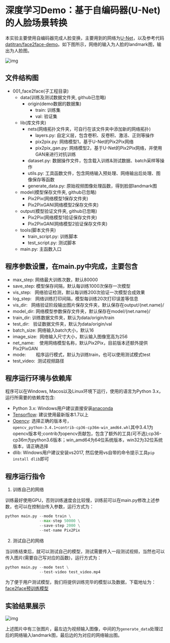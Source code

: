 # 深度学习Demo：基于自编码器(U-Net)的人脸场景转换

本实验主要使用自编码器完成人脸变换，主要用到的网络为[U-Net](https://arxiv.org/pdf/1505.04597.pdf)，以及参考代码[datitran/face2face-demo](https://github.com/datitran/face2face-demo)。如下图所示，网络的输入为人脸的landmark图，输出为人脸图。

![img](https://github.com/zjutcsai/deeplearning/blob/master/001_face2face/data.jpg)

## 文件结构图

- 001_face2face(子工程目录)
	- data(训练及测试数据文件夹, github已忽略)
		- origin(demo数据的数据集)
			- train: 训练集
			- val: 验证集
	- lib(库文件夹)
		- nets(网络拓扑文件夹，可自行在该文件夹中添加新的网络拓扑)
			- layers.py: 自定义层，包含卷积、反卷积、激活、正则等操作
			- pix2pix.py: 网络模型1，基于U-Net的Pix2Pix网络
			- pix2pix_gan.py: 网络模型2，基于U-Net的Pix2Pix网络，并使用GAN来进行对抗训练
		- dataset.py: 数据操作文件，包含载入训练&测试数据、batch采样等操作
		- utils.py: 工具函数文件，包含网络输入预处理、网络输出后处理、图像保存等函数
		- generate_data.py: 原始视频图像处理函数，得到脸部landmark图
	- model(模型保存文件夹, github已忽略)
		- Pix2Pix(网络模型1保存文件夹)
		- Pix2PixGAN(网络模型2保存文件夹)
	- output(模型验证文件夹, github已忽略)
		- Pix2Pix(网络模型1验证保存文件夹)
		- Pix2PixGAN(网络模型2验证保存文件夹)
	- tools(脚本文件夹)
		- train_script.py: 训练脚本
		- test_script.py: 测试脚本
	- main.py: 主函数入口

## 程序参数设置，在main.py中完成，主要包含

- max_step:    网络最大训练次数，默认80000
- save_step:   模型保存间隔，默认每训练1000次保存一次模型
- vis_step:    网络验证检测，默认每训练200次验证一次模型合成效果
- log_step:    网络训练打印间隔，模型每训练20次打印误差等信息
- vis_dir:     网络验证阶段输出图片保存文件夹，默认保存在output/{net.name}/
- model_dir:   网络模型参数保存文件夹，默认保存在model/{net.name}/
- train_dir:   训练数据文件夹，默认为data/origin/train
- test_dir:    验证数据文件夹，默认为data/origin/val
- batch_size:  网络输入batch大小，默认16
- image_size:  网络输入尺寸大小，默认输入图像宽高为256
- net_name:    使用网络模型名称，默认Pix2Pix，目前版本还额外提供Pix2PixGAN
- mode:        程序运行模式，默认为训练train，也可以使用测试模式test
- test_video:  测试视频路径

## 程序运行环境与依赖库

程序可以在Windows, Macos以及Linux环境下运行，使用的语言为Python 3.x，运行所需要的依赖库包含:

- Python 3.x: Windows用户建议直接安装[anaconda](https://www.anaconda.com/download/)
- [Tensorflow](https://www.tensorflow.org/install/): 建议使用最新版本1.7以上
- [Opencv](https://www.lfd.uci.edu/~gohlke/pythonlibs/#opencv): 选择正确的版本号，`opencv_python‑3.4.1+contrib‑cp36‑cp36m‑win_amd64.whl`其中3.4.1为opencv版本号;contrib为opencv贡献包，包含了额外的工具(可不选);cp36-cp36m为python3.6版本；win_amd64为64位系统版本，win32为32位系统版本，请正确选择
- dlib: Windows用户建议安装vs2017, 然后使用vs自带的命令提示工具`pip install dlib`即可

## 程序运行指令

1. 训练自己的网络

训练最好使用GPU，否则训练速度会比较慢，训练前可以在main.py修改上述参数，也可以在控制台传入参数，运行方式为：

```python
python main.py --mode train \
               --max-step 50000 \
			   --save-step 2000 \
			   --net-name Pix2Pix
```

2. 测试自己的网络

当训练结束后，就可以测试自己的模型，测试需要传入一段测试视频，当然也可以传入图片(需要自己写对应的函数)，运行方式为：

```python
python main.py --mode test \
               --test-video test_video.mp4
```

为了便于用户测试模型，我们将提供训练完毕的模型以及数据，下载地址为：[face2face预训练模型]()

## 实验结果展示

![img](https://github.com/zjutcsai/deeplearning/blob/master/001_face2face/result.jpg)

上述图片中有三张图片，最左边为视频输入图像，中间的为`generate_data`处理过后的网络输入landmark图，最后边的为对应的网络输出图。
